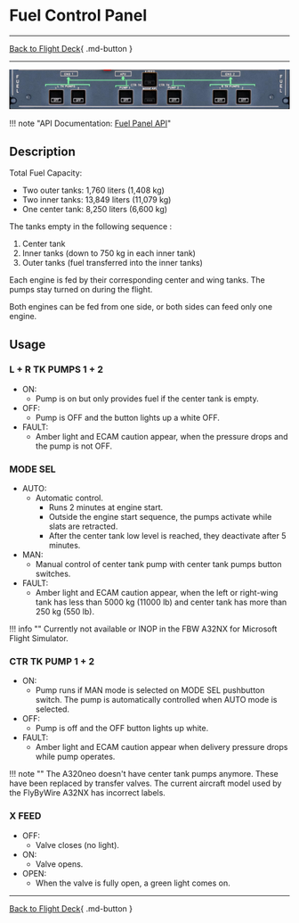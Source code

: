 # Fuel Control Panel

---

[Back to Flight Deck](../index.md){ .md-button }

---

![FUEL Control Panel](../../../assets/a32nx-briefing/overhead-panel/Fuel-Panel.jpg "FUEL Control Panel")

!!! note "API Documentation: [Fuel Panel API](../../../../fbw-a32nx/a32nx-api/a32nx-flightdeck-api.md#fuel-panel)"

## Description

Total Fuel Capacity:

- Two outer tanks: 1,760 liters (1,408 kg)
- Two inner tanks: 13,849 liters (11,079 kg)
- One center tank: 8,250 liters (6,600 kg)

The tanks empty in the following sequence :

1. Center tank
2. Inner tanks (down to 750 kg in each inner tank)
3. Outer tanks (fuel transferred into the inner tanks)

Each engine is fed by their corresponding center and wing tanks. The pumps stay turned on during the flight.

Both engines can be fed from one side, or both sides can feed only one engine.

## Usage

###  L + R TK PUMPS 1 + 2

- ON:
    - Pump is on but only provides fuel if the center tank is empty.
- OFF:
    - Pump is OFF and the button lights up a white OFF.
- FAULT:
    - Amber light and ECAM caution appear, when the pressure drops and the pump is not OFF.

### MODE SEL

- AUTO:
    - Automatic control.
        - Runs 2 minutes at engine start.
        - Outside the engine start sequence, the pumps activate while slats are retracted.
        - After the center tank low level is reached, they deactivate after 5 minutes.
- MAN:
    - Manual control of center tank pump with center tank pumps button switches.
- FAULT:
    - Amber light and ECAM caution appear, when the left or right-wing tank has less than 5000 kg (11000 lb) and center tank has more than 250 kg (550 lb).

!!! info ""
    Currently not available or INOP in the FBW A32NX for Microsoft Flight Simulator.

### CTR TK PUMP 1 + 2

- ON:
    - Pump runs if MAN mode is selected on MODE SEL pushbutton switch. The pump is automatically controlled when AUTO mode is selected.
- OFF:
    - Pump is off and the OFF button lights up white.
- FAULT:
    - Amber light and ECAM caution appear when delivery pressure drops while pump operates.

!!! note ""
     The A320neo doesn't have center tank pumps anymore. These have been replaced by transfer valves. The current aircraft model used by the FlyByWire A32NX has incorrect labels.

### X FEED

- OFF:
    - Valve closes (no light).
- ON:
    - Valve opens.
- OPEN:
    - When the valve is fully open, a green light comes on.

---

[Back to Flight Deck](../index.md){ .md-button }

